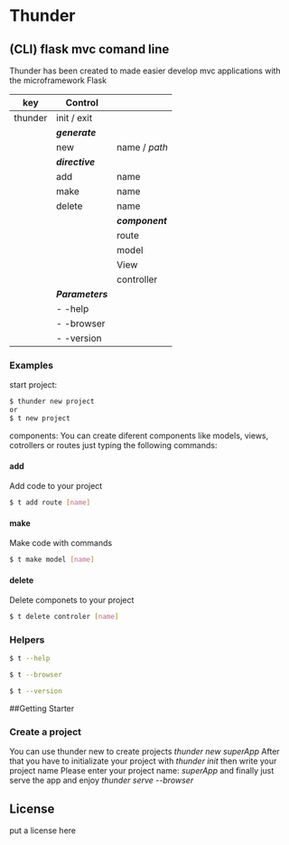# Thunder
## (CLI) flask mvc comand line 
Thunder has been created to made easier develop mvc applications with the microframework Flask

| key | Control | |
| ------ | ------ |----|
| thunder | init / exit||
|  |  **_generate_**| |
||new|name / _path_|
|  | **_directive_** |
|  | add | name|
|  | make | name|
|  | delete | name|
||  | **_component_** |
||  | route |
||  | model | name|
||  | View| name|
||  | controller | name
|| **_Parameters_**| 
||- -help|
||- -browser|
||- -version|


### Examples
start project:
```sh
$ thunder new project
or
$ t new project
```
components:
You can create diferent components like models, views, cotrollers or routes just typing the following commands:
#### add 
Add code to your project
```sh
$ t add route [name]
```
#### make
Make code with commands
```sh
$ t make model [name]
```
#### delete
Delete componets to your project
```sh
$ t delete controler [name]
```
### Helpers

```sh
$ t --help 

$ t --browser

$ t --version
```
##Getting Starter
### Create a project
You can use thunder new <name> to create projects
*thunder new superApp*
After that you have to initializate your project with
*thunder init*
then write your project name
Please enter your project name: *superApp*
and finally just serve the app and enjoy
*thunder serve --browser*


License
----

put a license here